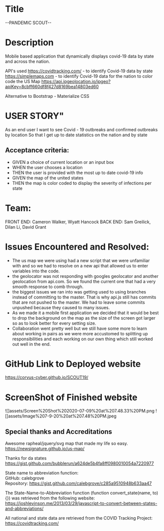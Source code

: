 # Title
--PANDEMIC SCOUT--

# Description
Mobile based application that dynamically displays covid-19 data by state and across the nation. 

API's used
https://covidtracking.com/ - to identify Covid-19 data by state 
https://simplemaps.com - to identify Covid-19 data for the nation to color code the US Map
https://api.ipgeolocation.io/ipgeo?apiKey=8cbff660df8f427d8169bea14803ed60

Alternative to Bootstrap - Materialize CSS

# USER STORY"
As an end user
I want to see Covid - 19 outbreaks and confirmed outbreaks by location
So that I get up to date statistics on the nation and by state

## Acceptance criteria:
- GIVEN a choice of current location or an input box
- WHEN the user chooses a location
- THEN the user is provided with the most up to date covid-19 info
- GIVEN the map of the united states
- THEN the map is color coded to display the severity of infections per state

# Team:
FRONT END: Cameron Walker, Wyatt Hancock
BACK END: Sam Greilick, Dilan Li, David Grant


# Issues Encountered and Resolved:
- The us map we were using had a new script that we were unfamiliar with and so we had to resolve on a new api that allowed us to enter variables into the code.
- the geolocator was not responding with googles geolocator and another geolocation from api.com. So we found the current one that had a very smooth response to comb through.
- the biggest issues we ran into was getting used to using branches instead of committing to the master. That is why api.js still has commits that are not pushed to the master. We had to leave some commits unpushed because they caused to many issues.
- As we made it a mobile first application we decided that it would be best to drop the background on the map as the size of the screen got larger so as to look better for every setting size.
- Collaboration went pretty well but we still have some more to learn about working in pairs as we were more accustomed to splitting up responsibilities and each working on our own thing which still worked out well in the end.

# GitHub Link to Deployed website
https://corvus-cyber.github.io/SCOUT19/

# ScreenShot of Finished website
![]assets/Screen%20Shot%202020-07-09%20at%207.48.33%20PM.png
![]assets/Image%207-9-20%20at%207.48%20PM.jpeg





## Special thanks and Accreditations

Awesome rapheal/jquery/svg map that made my life so easy.
https://newsignature.github.io/us-map/

Thanks for da states
https://gist.github.com/bubblerun/a624de5b4fa8ff0980010054a7220977

State name to abbreviation function:  
GitHub: calebgrove  
Repository: https://gist.github.com/calebgrove/c285a9510948b633aa47

The State-Name-to-Abbreviation function (function convert_state(name, to) {}) was retrieved from the following website:  
https://joshlevinson.me/2013/03/29/javascript-to-convert-between-states-and-abbreviations/

All national and state data are retrieved from the COVID Tracking Project:  
https://covidtracking.com/
